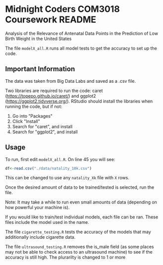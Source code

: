 
# Midnight Coders COM3018 Coursework README
Analysis of the Relevance of Antenatal Data Points in the Prediction of Low Birth Weight in the United States


The file `modelX_all.R` runs all model tests to get the accuracy to set up the code.




## Important Information

The data was taken from Big Data Labs and saved as a .csv file.

Two libraries are required to run the code: caret (https://topepo.github.io/caret/) and ggplot2 (https://ggplot2.tidyverse.org/).
RStudio should install the libraries when running the code, but if not:

1. Go into "Packages"
2. Click "Install"
3. Search for "caret", and install
4. Search for "ggplot2", and install


## Usage
To run, first edit `modelX_all.R`. On line 45 you will see:
```r
df<-read.csv("./data/natality_10k.csv")
```
This can be changed to use any `natality_Xk` file with `X` rows. 


Once the desired amount of data to be trained/tested is selected, run the file.

Note: It may take a while to run even small amounts of data (depending on how powerful your machine is).

If you would like to train/test individual models, each file can be ran. These files include the model used in the name.

The file `cigarette_testing.R`  tests the accuracy of the models that may additionally include cigarette data.

The file `ultrasound_testing.R` removes the is_male field (as some places may not be able to check access to an ultrasound machine) to see if the accuracy is still high. The plurarilty is changed to 1 or more

